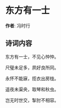 # 东方有一士

**作者**: 冯时行

## 诗词内容

东方有一士，不见心忡忡。

尺璧未足多，夙好良所同。

永怀不能寐，揽衣出房栊。

遥夜未渠央，取琴和秋虫。

岂无时世交，掣肘不相容。

